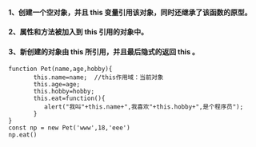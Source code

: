 #### 1、创建一个空对象，并且 this 变量引用该对象，同时还继承了该函数的原型。
#### 2、属性和方法被加入到 this 引用的对象中。
#### 3、新创建的对象由 this 所引用，并且最后隐式的返回 this 。
```
function Pet(name,age,hobby){
 	   this.name=name;  //this作用域：当前对象
 	   this.age=age;
 	   this.hobby=hobby;
 	   this.eat=function(){
 	      alert("我叫"+this.name+",我喜欢"+this.hobby+",是个程序员");
 	   }
}
const np = new Pet('www',18,'eee')
np.eat()
```